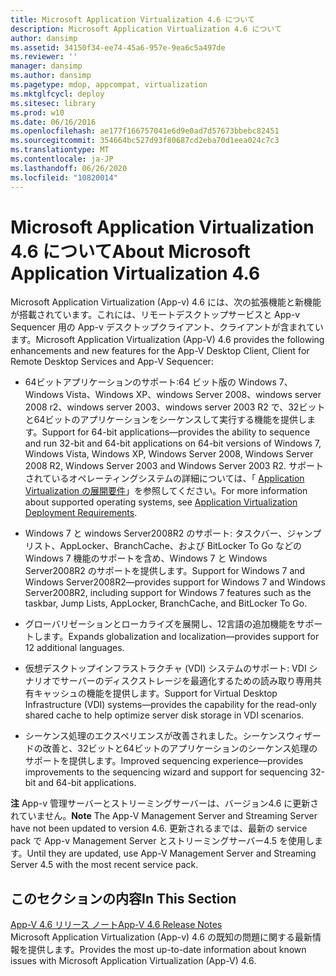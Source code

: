 ```yaml
---
title: Microsoft Application Virtualization 4.6 について
description: Microsoft Application Virtualization 4.6 について
author: dansimp
ms.assetid: 34150f34-ee74-45a6-957e-9ea6c5a497de
ms.reviewer: ''
manager: dansimp
ms.author: dansimp
ms.pagetype: mdop, appcompat, virtualization
ms.mktglfcycl: deploy
ms.sitesec: library
ms.prod: w10
ms.date: 06/16/2016
ms.openlocfilehash: ae177f166757041e6d9e0ad7d57673bbebc82451
ms.sourcegitcommit: 354664bc527d93f80687cd2eba70d1eea024c7c3
ms.translationtype: MT
ms.contentlocale: ja-JP
ms.lasthandoff: 06/26/2020
ms.locfileid: "10820014"
---
```

# <span data-ttu-id="21292-103">Microsoft Application Virtualization 4.6 について</span><span class="sxs-lookup"><span data-stu-id="21292-103">About Microsoft Application Virtualization 4.6</span></span>


<span data-ttu-id="21292-104">Microsoft Application Virtualization (App-v) 4.6 には、次の拡張機能と新機能が搭載されています。これには、リモートデスクトップサービスと App-v Sequencer 用の App-v デスクトップクライアント、クライアントが含まれています。</span><span class="sxs-lookup"><span data-stu-id="21292-104">Microsoft Application Virtualization (App-V) 4.6 provides the following enhancements and new features for the App-V Desktop Client, Client for Remote Desktop Services and App-V Sequencer:</span></span>

-   <span data-ttu-id="21292-105">64ビットアプリケーションのサポート:64 ビット版の Windows 7、Windows Vista、Windows XP、windows Server 2008、windows server 2008 r2、windows server 2003、windows server 2003 R2 で、32ビットと64ビットのアプリケーションをシーケンスして実行する機能を提供します。</span><span class="sxs-lookup"><span data-stu-id="21292-105">Support for 64-bit applications—provides the ability to sequence and run 32-bit and 64-bit applications on 64-bit versions of Windows 7, Windows Vista, Windows XP, Windows Server 2008, Windows Server 2008 R2, Windows Server 2003 and Windows Server 2003 R2.</span></span> <span data-ttu-id="21292-106">サポートされているオペレーティングシステムの詳細については、「 [Application Virtualization の展開要件](application-virtualization-deployment-requirements.md)」を参照してください。</span><span class="sxs-lookup"><span data-stu-id="21292-106">For more information about supported operating systems, see [Application Virtualization Deployment Requirements](application-virtualization-deployment-requirements.md).</span></span>

-   <span data-ttu-id="21292-107">Windows 7 と windows Server2008R2 のサポート: タスクバー、ジャンプリスト、AppLocker、BranchCache、および BitLocker To Go などの Windows 7 機能のサポートを含め、Windows 7 と Windows Server2008R2 のサポートを提供します。</span><span class="sxs-lookup"><span data-stu-id="21292-107">Support for Windows 7 and Windows Server2008R2—provides support for Windows 7 and Windows Server2008R2, including support for Windows 7 features such as the taskbar, Jump Lists, AppLocker, BranchCache, and BitLocker To Go.</span></span>

-   <span data-ttu-id="21292-108">グローバリゼーションとローカライズを展開し、12言語の追加機能をサポートします。</span><span class="sxs-lookup"><span data-stu-id="21292-108">Expands globalization and localization—provides support for 12 additional languages.</span></span>

-   <span data-ttu-id="21292-109">仮想デスクトップインフラストラクチャ (VDI) システムのサポート: VDI シナリオでサーバーのディスクストレージを最適化するための読み取り専用共有キャッシュの機能を提供します。</span><span class="sxs-lookup"><span data-stu-id="21292-109">Support for Virtual Desktop Infrastructure (VDI) systems—provides the capability for the read-only shared cache to help optimize server disk storage in VDI scenarios.</span></span>

-   <span data-ttu-id="21292-110">シーケンス処理のエクスペリエンスが改善されました。シーケンスウィザードの改善と、32ビットと64ビットのアプリケーションのシーケンス処理のサポートを提供します。</span><span class="sxs-lookup"><span data-stu-id="21292-110">Improved sequencing experience—provides improvements to the sequencing wizard and support for sequencing 32-bit and 64-bit applications.</span></span>

<span data-ttu-id="21292-111">**注** App-v 管理サーバーとストリーミングサーバーは、バージョン4.6 に更新されていません。</span><span class="sxs-lookup"><span data-stu-id="21292-111">**Note** The App-V Management Server and Streaming Server have not been updated to version 4.6.</span></span> <span data-ttu-id="21292-112">更新されるまでは、最新の service pack で App-v Management Server とストリーミングサーバー4.5 を使用します。</span><span class="sxs-lookup"><span data-stu-id="21292-112">Until they are updated, use App-V Management Server and Streaming Server 4.5 with the most recent service pack.</span></span>

 

## <span data-ttu-id="21292-113">このセクションの内容</span><span class="sxs-lookup"><span data-stu-id="21292-113">In This Section</span></span>


<a href="" id="app-v-4-6-release-notes"></a>[<span data-ttu-id="21292-114">App-V 4.6 リリース ノート</span><span class="sxs-lookup"><span data-stu-id="21292-114">App-V 4.6 Release Notes</span></span>](app-v-46-release-notes.md)  
<span data-ttu-id="21292-115">Microsoft Application Virtualization (App-v) 4.6 の既知の問題に関する最新情報を提供します。</span><span class="sxs-lookup"><span data-stu-id="21292-115">Provides the most up-to-date information about known issues with Microsoft Application Virtualization (App-V) 4.6.</span></span>

 

 





